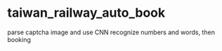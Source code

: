 # taiwan_railway_auto_book
parse captcha image and use CNN recognize numbers and words, then booking

